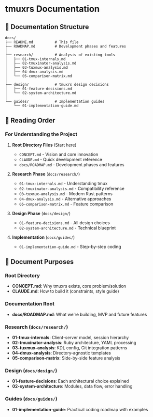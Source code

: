 # tmuxrs Documentation

## 📂 Documentation Structure

```
docs/
├── README.md          # This file
├── ROADMAP.md         # Development phases and features
│
├── research/          # Analysis of existing tools
│   ├── 01-tmux-internals.md
│   ├── 02-tmuxinator-analysis.md
│   ├── 03-tuxmux-analysis.md
│   ├── 04-dmux-analysis.md
│   └── 05-comparison-matrix.md
│
├── design/            # tmuxrs design decisions
│   ├── 01-feature-decisions.md
│   └── 02-system-architecture.md
│
└── guides/            # Implementation guides
    └── 01-implementation-guide.md
```

## 📖 Reading Order

### For Understanding the Project
1. **Root Directory Files** (Start here)
   - `CONCEPT.md` - Vision and core innovation
   - `CLAUDE.md` - Quick development reference
   - `docs/ROADMAP.md` - Development phases and features

2. **Research Phase** (`docs/research/`)
   - `01-tmux-internals.md` - Understanding tmux
   - `02-tmuxinator-analysis.md` - Compatibility reference
   - `03-tuxmux-analysis.md` - Modern Rust patterns
   - `04-dmux-analysis.md` - Alternative approaches
   - `05-comparison-matrix.md` - Feature comparison

3. **Design Phase** (`docs/design/`)
   - `01-feature-decisions.md` - All design choices
   - `02-system-architecture.md` - Technical blueprint

4. **Implementation** (`docs/guides/`)
   - `01-implementation-guide.md` - Step-by-step coding

## 🎯 Document Purposes

### Root Directory
- **CONCEPT.md**: Why tmuxrs exists, core problem/solution
- **CLAUDE.md**: How to build it (constraints, style guide)

### Documentation Root
- **docs/ROADMAP.md**: What we're building, MVP and future features

### Research (`docs/research/`)
- **01-tmux-internals**: Client-server model, session hierarchy
- **02-tmuxinator-analysis**: Ruby architecture, YAML processing
- **03-tuxmux-analysis**: KDL config, Git integration patterns
- **04-dmux-analysis**: Directory-agnostic templates
- **05-comparison-matrix**: Side-by-side feature analysis

### Design (`docs/design/`)
- **01-feature-decisions**: Each architectural choice explained
- **02-system-architecture**: Modules, data flow, error handling

### Guides (`docs/guides/`)
- **01-implementation-guide**: Practical coding roadmap with examples